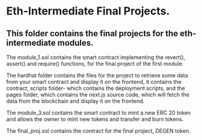 # Eth-Intermediate Final Projects.

## This folder contains the final projects for the eth-intermediate modules.
The module_1.sol contains the smart contract implementing the revert(), assert() and require() functions, for the final project of the first module. 

 The hardhat folder contains the files for the project to retrieve some data from your smart contract and display it on the frontend, it contains the contract, scripts folder- which contains the deployment scripts, and the pages folder, which contains the next.js source code, which will fetch the data from the blockchain and display it on the frontend.

The module_3.sol contains the smart contract to mint a new ERC 20 token and allows the owner to mint new tokens and transfer and burn tokens.

The final_proj.sol contains the contract for the final project, DEGEN token.
